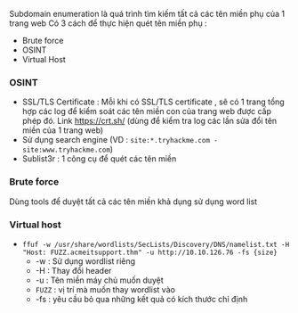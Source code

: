 Subdomain enumeration là quá trình tìm kiếm tất cả các tên miền phụ của 1 trang web
Có 3 cách để thực hiện quét tên miền phụ :
+ Brute force
+ OSINT
+ Virtual Host

### OSINT

+ SSL/TLS Certificate : Mỗi khi có SSL/TLS certificate , sẽ có 1 trang tổng hợp các log để kiểm soát các tên miền con của trang web được cấp phép đó. Link https://crt.sh/ (dùng để kiểm tra log các lần sửa đổi tên miền của 1 trang web)
+ Sử dụng search engine (VD : `site:*.tryhackme.com -site:www.tryhackme.com`)
+ Sublist3r : 1 công cụ để quét các tên miền

### Brute force
Dùng tools để duyệt tất cả các tên miền khả dụng sử dụng word list

### Virtual host

+ `ffuf -w /usr/share/wordlists/SecLists/Discovery/DNS/namelist.txt -H "Host: FUZZ.acmeitsupport.thm" -u http://10.10.126.76 -fs {size}` 
	+ -w : Sử dụng wordlist riêng
	+ -H : Thay đổi header
	+ -u : Tên miền máy chủ muốn duyệt
	+ `FUZZ` : vị trí mà muốn thay wordlist vào
	+ -fs : yêu cầu bỏ qua những kết quả có kích thước chỉ định